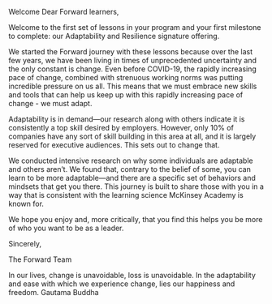 Welcome
Dear Forward learners,

Welcome to the first set of lessons in your program and your first milestone to complete: our Adaptability and Resilience signature offering.

We started the Forward journey with these lessons because over the last few years, we have been living in times of unprecedented uncertainty and the only constant is change. Even before COVID-19, the rapidly increasing pace of change, combined with strenuous working norms was putting incredible pressure on us all. This means that we must embrace new skills and tools that can help us keep up with this rapidly increasing pace of change - we must adapt.

Adaptability is in demand—our research along with others indicate it is consistently a top skill desired by employers. However, only 10% of companies have any sort of skill building in this area at all, and it is largely reserved for executive audiences. This sets out to change that.

We conducted intensive research on why some individuals are adaptable and others aren’t. We found that, contrary to the belief of some, you can learn to be more adaptable—and there are a specific set of behaviors and mindsets that get you there. This journey is built to share those with you in a way that is consistent with the learning science McKinsey Academy is known for.

We hope you enjoy and, more critically, that you find this helps you be more of who you want to be as a leader.

Sincerely,

The Forward Team

In our lives, change is unavoidable, loss is unavoidable. In the adaptability and ease with which we experience change, lies our happiness and freedom.
Gautama Buddha
